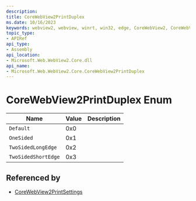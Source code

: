 ```yaml
---
description: 
title: CoreWebView2PrintDuplex
ms.date: 10/16/2023
keywords: webview2, webview, winrt, win32, edge, CoreWebView2, CoreWebView2Controller, browser control, edge html, CoreWebView2PrintDuplex
topic_type:
- APIRef
api_type:
- Assembly
api_location:
- Microsoft.Web.WebView2.Core.dll
api_name:
- Microsoft.Web.WebView2.Core.CoreWebView2PrintDuplex
---
```


# CoreWebView2PrintDuplex Enum

| Name |  Value | Description |
|--|--|--|
|`Default` | 0x0  |  |
|`OneSided` | 0x1  |  |
|`TwoSidedLongEdge` | 0x2  |  |
|`TwoSidedShortEdge` | 0x3  |  |


## Referenced by

- [CoreWebView2PrintSettings](corewebview2printsettings.md)
